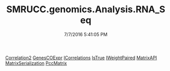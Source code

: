 ﻿---
title: SMRUCC.genomics.Analysis.RNA_Seq
date: 7/7/2016 5:41:05 PM
---

[Correlation2](T-SMRUCC.genomics.Analysis.RNA_Seq.Correlation2.html)
[GenesCOExpr](T-SMRUCC.genomics.Analysis.RNA_Seq.GenesCOExpr.html)
[ICorrelations](T-SMRUCC.genomics.Analysis.RNA_Seq.ICorrelations.html)
[IsTrue](T-SMRUCC.genomics.Analysis.RNA_Seq.IsTrue.html)
[IWeightPaired](T-SMRUCC.genomics.Analysis.RNA_Seq.IWeightPaired.html)
[MatrixAPI](T-SMRUCC.genomics.Analysis.RNA_Seq.MatrixAPI.html)
[MatrixSerialization](T-SMRUCC.genomics.Analysis.RNA_Seq.MatrixSerialization.html)
[PccMatrix](T-SMRUCC.genomics.Analysis.RNA_Seq.PccMatrix.html)
